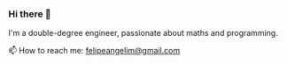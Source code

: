 ### Hi there 👋

I'm a double-degree engineer, passionate about maths and programming.

📫 How to reach me: felipeangelim@gmail.com


<!--
**felipeangelimvieira/felipeangelimvieira** is a ✨ _special_ ✨ repository because its `README.md` (this file) appears on your GitHub profile.

Here are some ideas to get you started:

I’m currently working on ...
- 🌱 I’m currently learning ...
- 👯 I’m looking to collaborate on ...
- 🤔 I’m looking for help with ...
- 💬 Ask me about ...

- 😄 Pronouns: ...
- ⚡ Fun fact: ...
-->
